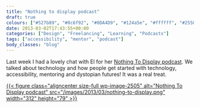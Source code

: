 ```yaml
---
title: "Nothing to display podcast"
draft: true
colours: ["#527b89", "#0c6f92", "#0DA4D9", "#124a5e", "#ffffff", "#25586a", "#e0e0e0"]
date: 2013-03-02T17:43:55+00:00
categories: ["Design", "Freelancing", "Learning", "Podcasts"]
tags: ["accessibility", "mentor", "podcast"]
body_classes: "blog"
---
```


Last week I had a lovely chat with El for her [Nothing To Display podcast](http://nothingtodisplay.co.uk/2013/03/02/nothing-to-display-podcast-no-3-the-web-freelance-life-mentoring-with-laura-kalbag/). We talked about technology and how people get started with technology, accessibility, mentoring and dystopian futures! It was a real treat.

[{{< figure class="aligncenter size-full wp-image-2505" alt="Nothing To Display podcast" src="/images/2013/03/nothing-to-display.png" width="312" height="79" >}}](http://nothingtodisplay.co.uk/)

	
